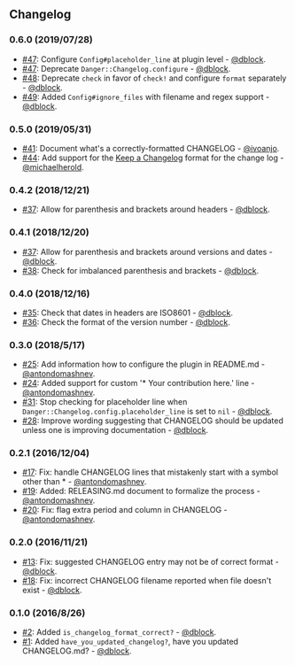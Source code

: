 ## Changelog

### 0.6.0 (2019/07/28)

* [#47](https://github.com/dblock/danger-changelog/pull/47): Configure `Config#placeholder_line` at plugin level - [@dblock](https://github.com/dblock).
* [#47](https://github.com/dblock/danger-changelog/pull/47): Deprecate `Danger::Changelog.configure` - [@dblock](https://github.com/dblock).
* [#48](https://github.com/dblock/danger-changelog/pull/48): Deprecate `check` in favor of `check!` and configure `format` separately - [@dblock](https://github.com/dblock).
* [#49](https://github.com/dblock/danger-changelog/pull/48): Added `Config#ignore_files` with filename and regex support - [@dblock](https://github.com/dblock).

### 0.5.0 (2019/05/31)

* [#41](https://github.com/dblock/danger-changelog/pull/41): Document what's a correctly-formatted CHANGELOG - [@ivoanjo](https://github.com/ivoanjo).
* [#44](https://github.com/dblock/danger-changelog/pull/44): Add support for the [Keep a Changelog](https://keepachangelog.com) format for the change log - [@michaelherold](https://github.com/michaelherold).

### 0.4.2 (2018/12/21)

* [#37](https://github.com/dblock/danger-changelog/issues/37): Allow for parenthesis and brackets around headers - [@dblock](https://github.com/dblock).

### 0.4.1 (2018/12/20)

* [#37](https://github.com/dblock/danger-changelog/issues/37): Allow for parenthesis and brackets around versions and dates - [@dblock](https://github.com/dblock).
* [#38](https://github.com/dblock/danger-changelog/pull/38): Check for imbalanced parenthesis and brackets - [@dblock](https://github.com/dblock).

### 0.4.0 (2018/12/16)

* [#35](https://github.com/dblock/danger-changelog/pull/35): Check that dates in headers are ISO8601 - [@dblock](https://github.com/dblock).
* [#36](https://github.com/dblock/danger-changelog/pull/36): Check the format of the version number - [@dblock](https://github.com/dblock).

### 0.3.0 (2018/5/17)

* [#25](https://github.com/dblock/danger-changelog/pull/25): Add information how to configure the plugin in README.md - [@antondomashnev](https://github.com/antondomashnev).
* [#24](https://github.com/dblock/danger-changelog/pull/24): Added support for custom '* Your contribution here.' line - [@antondomashnev](https://github.com/antondomashnev).
* [#31](https://github.com/dblock/danger-changelog/pull/31): Stop checking for placeholder line when `Danger::Changelog.config.placeholder_line` is set to `nil` - [@dblock](https://github.com/dblock).
* [#28](https://github.com/dblock/danger-changelog/issues/28): Improve wording suggesting that CHANGELOG should be updated unless one is improving documentation - [@dblock](https://github.com/dblock).

### 0.2.1 (2016/12/04)

* [#17](https://github.com/dblock/danger-changelog/pull/17): Fix: handle CHANGELOG lines that mistakenly start with a symbol other than * - [@antondomashnev](https://github.com/antondomashnev).
* [#19](https://github.com/dblock/danger-changelog/pull/19): Added: RELEASING.md document to formalize the process - [@antondomashnev](https://github.com/antondomashnev).
* [#20](https://github.com/dblock/danger-changelog/pull/20): Fix: flag extra period and column in CHANGELOG - [@antondomashnev](https://github.com/antondomashnev).

### 0.2.0 (2016/11/21)

* [#13](https://github.com/dblock/danger-changelog/pull/13): Fix: suggested CHANGELOG entry may not be of correct format - [@dblock](https://github.com/dblock).
* [#18](https://github.com/dblock/danger-changelog/pull/18): Fix: incorrect CHANGELOG filename reported when file doesn't exist - [@dblock](https://github.com/dblock).

### 0.1.0 (2016/8/26)

* [#2](https://github.com/dblock/danger-changelog/pull/2): Added `is_changelog_format_correct?` - [@dblock](https://github.com/dblock).
* [#1](https://github.com/dblock/danger-changelog/pull/1): Added `have_you_updated_changelog?`, have you updated CHANGELOG.md? - [@dblock](https://github.com/dblock).
